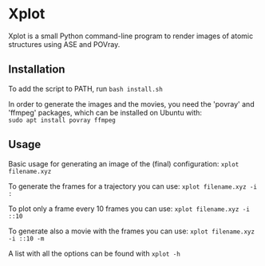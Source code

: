 # Xplot
Xplot is a small Python command-line program to render images of atomic structures using ASE and POVray.

## Installation
To add the script to PATH, run `bash install.sh`

In order to generate the images and the movies, you need the 'povray' and 'ffmpeg' packages, which can be installed on Ubuntu with: \
`sudo apt install povray ffmpeg`

## Usage

Basic usage for generating an image of the (final) configuration:
`xplot filename.xyz`

To generate the frames for a trajectory you can use:
`xplot filename.xyz -i :`

To plot only a frame every 10 frames you can use:
`xplot filename.xyz -i ::10`

To generate also a movie with the frames you can use:
`xplot filename.xyz -i ::10 -m`

A list with all the options can be found with 
`xplot -h`
